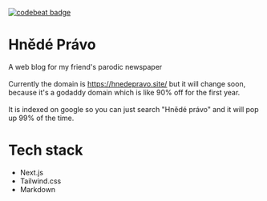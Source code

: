 [![codebeat badge](https://codebeat.co/badges/aafa08e9-12a5-4bbf-82c5-67f278eed507)](https://codebeat.co/projects/github-com-jonasbina-hnedepravo-main)
# Hnědé Právo

A web blog for my friend's parodic newspaper
<br>
<br>
Currently the domain is https://hnedepravo.site/ but it will change soon, because it's a godaddy domain which is like 90% off for the first year.
<br>
<br>
It is indexed on google so you can just search "Hnědé právo" and it will pop up 99% of the time.
# Tech stack

- Next.js
- Tailwind.css
- Markdown
